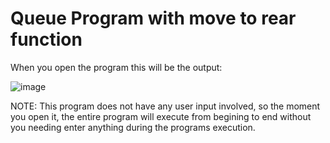 # Queue Program with move to rear function

When you open the program this will be the output:

![image](https://github.com/user-attachments/assets/93f4bbe2-f4bc-4239-90f1-55cf3752504f)

NOTE: This program does not have any user input involved, so the moment you open it, the entire program will execute from begining to end without you needing enter anything during the programs execution.
